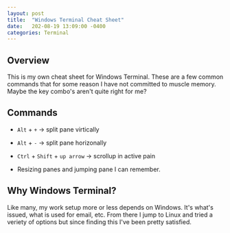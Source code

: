 ```yaml
---
layout: post
title:  "Windows Terminal Cheat Sheet"
date:   202-08-19 13:09:00 -0400
categories: Terminal
---
```


## Overview

This is my own cheat sheet for Windows Terminal. These are a few common commands that for some reason I have not committed to muscle memory.
Maybe the key combo's aren't quite right for me?

## Commands

* `Alt` + `+` -> split pane virtically
* `Alt` +  `-` -> split pane horizonally
* `Ctrl` + `Shift` + `up arrow` -> scrollup in active pain

* Resizing panes and jumping pane I can remember.

## Why Windows Terminal?

Like many, my work setup more or less depends on Windows. It's what's issued, what is used for email, etc. From there I jump to Linux and tried a veriety of options but since finding this I've been pretty satisfied.
